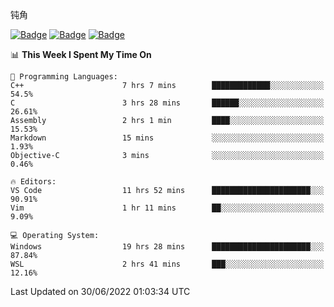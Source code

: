 钝角


[![Badge](https://cp-logo.vercel.app/leetcode-cn/_Hy3)](https://leetcode.cn/u/_hy3/)
[![Badge](https://cp-logo.vercel.app/codeforces/buhuixiedaima)](https://codeforces.com/profile/buhuixiedaima)
[![Badge](https://cp-logo.vercel.app/atcoder/Hy3)](https://atcoder.jp/users/Hy3)
<br>
<!--START_SECTION:waka-->
📊 **This Week I Spent My Time On** 

```text
💬 Programming Languages: 
C++                      7 hrs 7 mins        █████████████░░░░░░░░░░░░   54.5% 
C                        3 hrs 28 mins       ██████░░░░░░░░░░░░░░░░░░░   26.61% 
Assembly                 2 hrs 1 min         ████░░░░░░░░░░░░░░░░░░░░░   15.53% 
Markdown                 15 mins             ░░░░░░░░░░░░░░░░░░░░░░░░░   1.93% 
Objective-C              3 mins              ░░░░░░░░░░░░░░░░░░░░░░░░░   0.46%

🔥 Editors: 
VS Code                  11 hrs 52 mins      ██████████████████████░░░   90.91% 
Vim                      1 hr 11 mins        ██░░░░░░░░░░░░░░░░░░░░░░░   9.09%

💻 Operating System: 
Windows                  19 hrs 28 mins      ██████████████████████░░░   87.84% 
WSL                      2 hrs 41 mins       ███░░░░░░░░░░░░░░░░░░░░░░   12.16%

```


 Last Updated on 30/06/2022 01:03:34 UTC
<!--END_SECTION:waka-->

